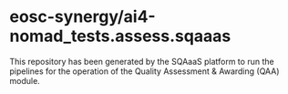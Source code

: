 <!--
SPDX-FileCopyrightText: Copyright contributors to the Software Quality Assurance as a Service (SQAaaS) project <sqaaas@ibergrid.eu>

SPDX-License-Identifier: GPL-3.0-only
-->

# eosc-synergy/ai4-nomad_tests.assess.sqaaas
This repository has been generated by the SQAaaS platform to run the pipelines
for the operation of the
Quality Assessment & Awarding (QAA)
module.